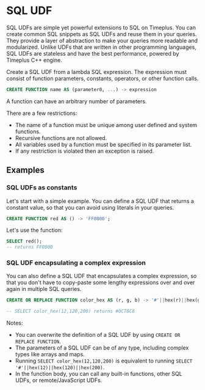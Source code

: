 # SQL UDF

SQL UDFs are simple yet powerful extensions to SQL on Timeplus. You can create common SQL snippets as SQL UDFs and reuse them in your queries. They provide a layer of abstraction to make your queries more readable and modularized. Unlike UDFs that are written in other programming languages, SQL UDFs are stateless and have the best performance, powered by Timeplus C++ engine.

Create a SQL UDF from a lambda SQL expression. The expression must consist of function parameters, constants, operators, or other function calls.

```sql
CREATE FUNCTION name AS (parameter0, ...) -> expression
```

A function can have an arbitrary number of parameters.

There are a few restrictions:

* The name of a function must be unique among user defined and system functions.
* Recursive functions are not allowed.
* All variables used by a function must be specified in its parameter list.
* If any restriction is violated then an exception is raised.

## Examples

### SQL UDFs as constants

Let's start with a simple example. You can define a SQL UDF that returns a constant value, so that you can avoid using literals in your queries.

```sql
CREATE FUNCTION red AS () -> 'FF0000';
```

Let's use the function:
```sql
SELECT red();
-- returns FF0000
```

### SQL UDF encapsulating a complex expression

You can also define a SQL UDF that encapsulates a complex expression, so that you don't have to copy-paste some lengthy expressions over and over again in multiple SQL queries.

```sql
CREATE OR REPLACE FUNCTION color_hex AS (r, g, b) -> '#'||hex(r)||hex(g)||hex(b);

-- SELECT color_hex(12,120,200) returns #0C78C8
```

Notes:
* You can overwrite the definition of a SQL UDF by using `CREATE OR REPLACE FUNCTION`.
* The parameters of a SQL UDF can be of any type, including complex types like arrays and maps.
* Running `SELECT color_hex(12,120,200)` is equivalent to running `SELECT '#'||hex(12)||hex(120)||hex(200)`.
* In the function body, you can call any built-in functions, other SQL UDFs, or remote/JavaScript UDFs.
